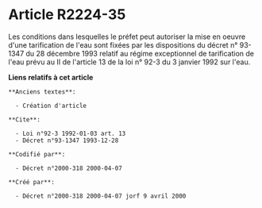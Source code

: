 # Article R2224-35

Les conditions dans lesquelles le préfet peut autoriser la mise en oeuvre d'une tarification de l'eau sont fixées par les
dispositions du décret n° 93-1347 du 28 décembre 1993 relatif au régime exceptionnel de tarification de l'eau prévu au II de
l'article 13 de la loi n° 92-3 du 3 janvier 1992 sur l'eau.

**Liens relatifs à cet article**

	**Anciens textes**:

	  - Création d'article

	**Cite**:

	  - Loi n°92-3 1992-01-03 art. 13
	  - Décret n°93-1347 1993-12-28

	**Codifié par**:

	  - Décret n°2000-318 2000-04-07

	**Créé par**:

	  - Décret n°2000-318 2000-04-07 jorf 9 avril 2000
